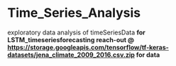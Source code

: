 # Time_Series_Analysis
exploratory data analysis of timeSeriesData
__for LSTM_timeseriesforecasting reach-out @ https://storage.googleapis.com/tensorflow/tf-keras-datasets/jena_climate_2009_2016.csv.zip for data__
